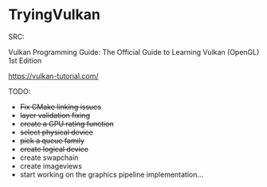 # TryingVulkan

SRC:

Vulkan Programming Guide: The Official Guide to Learning Vulkan (OpenGL) 1st Edition

https://vulkan-tutorial.com/

TODO:
- ~~Fix CMake linking issues~~
- ~~layer validation fixing~~
- ~~create a GPU rating function~~
- ~~select physical device~~
- ~~pick a queue family~~
- ~~create logical device~~
- create swapchain
- create imageviews 
- start working on the graphics pipeline implementation...